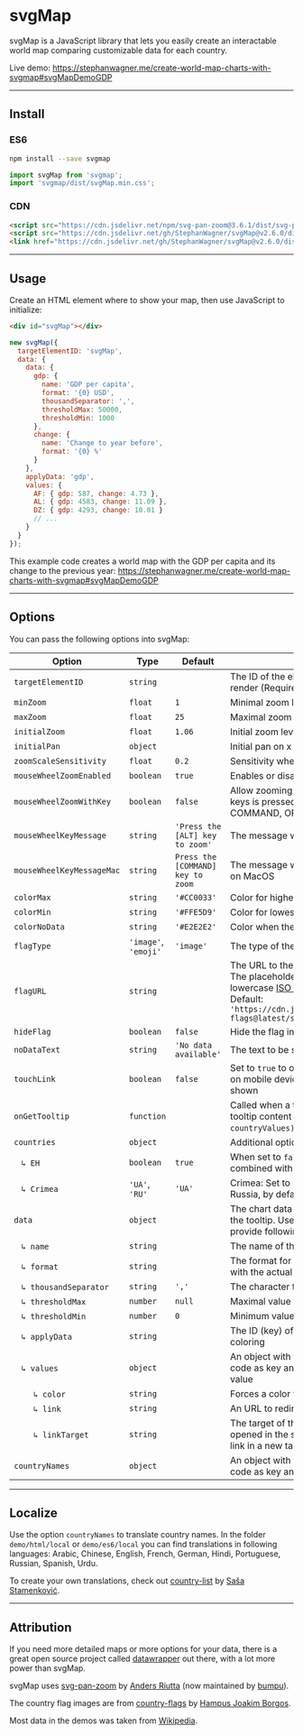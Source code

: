 # svgMap

svgMap is a JavaScript library that lets you easily create an interactable world map comparing customizable data for each country.

Live demo: https://stephanwagner.me/create-world-map-charts-with-svgmap#svgMapDemoGDP

---

## Install

### ES6

```bash
npm install --save svgmap
```

```javascript
import svgMap from 'svgmap';
import 'svgmap/dist/svgMap.min.css';
```

### CDN

```html
<script src="https://cdn.jsdelivr.net/npm/svg-pan-zoom@3.6.1/dist/svg-pan-zoom.min.js"></script>
<script src="https://cdn.jsdelivr.net/gh/StephanWagner/svgMap@v2.6.0/dist/svgMap.min.js"></script>
<link href="https://cdn.jsdelivr.net/gh/StephanWagner/svgMap@v2.6.0/dist/svgMap.min.css" rel="stylesheet">
```

---

## Usage

Create an HTML element where to show your map, then use JavaScript to initialize:

```html
<div id="svgMap"></div>
```

```javascript
new svgMap({
  targetElementID: 'svgMap',
  data: {
    data: {
      gdp: {
        name: 'GDP per capita',
        format: '{0} USD',
        thousandSeparator: ',',
        thresholdMax: 50000,
        thresholdMin: 1000
      },
      change: {
        name: 'Change to year before',
        format: '{0} %'
      }
    },
    applyData: 'gdp',
    values: {
      AF: { gdp: 587, change: 4.73 },
      AL: { gdp: 4583, change: 11.09 },
      DZ: { gdp: 4293, change: 10.01 }
      // ...
    }
  }
});
```

This example code creates a world map with the GDP per capita and its change to the previous year:
https://stephanwagner.me/create-world-map-charts-with-svgmap#svgMapDemoGDP

---

## Options

You can pass the following options into svgMap:

| Option      | Type | Default |  |
| --- | --- | --- | --- |
| `targetElementID` | `string` | | The ID of the element where the world map will render (Required) |
| `minZoom` | `float` | `1` | Minimal zoom level |
| `maxZoom` | `float` | `25` | Maximal zoom level |
| `initialZoom` | `float` | `1.06` | Initial zoom level |
| `initialPan` | `object` | | Initial pan on x and y axis (e.g. `{ x: 30, y: 60 }`) |
| `zoomScaleSensitivity` | `float` | `0.2` | Sensitivity when zooming |
| `mouseWheelZoomEnabled` | `boolean` | `true` | Enables or disables zooming with the scroll wheel |
| `mouseWheelZoomWithKey` | `boolean` | `false` | Allow zooming only when one of the following keys is pressed: SHIFT, CONTROL, ALT, COMMAND, OPTION |
| `mouseWheelKeyMessage` | `string` | `'Press the [ALT] key to zoom'` | The message when trying to scroll without a key |
| `mouseWheelKeyMessageMac` | `string ` | `Press the [COMMAND] key to zoom` | The message when trying to scroll without a key on MacOS |
| `colorMax` | `string` | `'#CC0033'` | Color for highest value |
| `colorMin` | `string` | `'#FFE5D9'` | Color for lowest value |
| `colorNoData` | `string` | `'#E2E2E2'` | Color when there is no data |
| `flagType` | `'image'`, `'emoji'` | `'image'` | The type of the flag in the tooltip |
| `flagURL` | `string` | | The URL to the flags when using flag type `'image'`. The placeholder `{0}` will get replaced with the lowercase [ISO 3166-1 alpha-2](https://en.wikipedia.org/wiki/ISO_3166-1_alpha-2) country code. Default: `'https://cdn.jsdelivr.net/gh/hjnilsson/country-flags@latest/svg/{0}.svg'` |
| `hideFlag` | `boolean` | `false` | Hide the flag in tooltips |
| `noDataText` | `string` | `'No data available'` | The text to be shown when no data is present |
| `touchLink` | `boolean` | `false` | Set to `true` to open the link (see `data.values.link`) on mobile devices, by default the tooltip will be shown |
| `onGetTooltip` | `function` | | Called when a tooltip is created to custimize the tooltip content (`function (tooltipDiv, countryID, countryValues) { return 'Custom HTML'; }`) |
| `countries` | `object` | | Additional options specific to countries: |
| &nbsp;&nbsp;&nbsp;`↳ EH` | `boolean` | `true` | When set to `false`, Western Sahara (EH) will be combined with Morocco (MA) |
| &nbsp;&nbsp;&nbsp;`↳ Crimea` | `'UA'`, `'RU'` | `'UA'` | Crimea: Set to 'RU' to make the Crimea part of Russia, by default it is part of the Ukraine |
| `data` | `object` | | The chart data to use for coloring and to show in the tooltip. Use a unique data-id as key and provide following options as value: |
| &nbsp;&nbsp;&nbsp;`↳ name` | `string` | | The name of the data, it will be shown in the tooltip |
| &nbsp;&nbsp;&nbsp;`↳ format` | `string` | | The format for the data value, `{0}` will be replaced with the actual value |
| &nbsp;&nbsp;&nbsp;`↳ thousandSeparator` | `string` | `','` | The character to use as thousand separator |
| &nbsp;&nbsp;&nbsp;`↳ thresholdMax` | `number` | `null` | Maximal value to use for coloring calculations |
| &nbsp;&nbsp;&nbsp;`↳ thresholdMin` | `number` | `0` | Minimum value to use for coloring calculations |
| &nbsp;&nbsp;&nbsp;`↳ applyData` | `string` | | The ID (key) of the data that will be used for coloring |
| &nbsp;&nbsp;&nbsp;`↳ values` | `object` | | An object with the [ISO 3166-1 alpha-2](https://en.wikipedia.org/wiki/ISO_3166-1_alpha-2) country code as key and the chart data for each country as value |
| &nbsp;&nbsp;&nbsp;&nbsp;&nbsp;&nbsp;&nbsp;&nbsp;`↳ color` | `string` | | Forces a color for this country |
| &nbsp;&nbsp;&nbsp;&nbsp;&nbsp;&nbsp;&nbsp;&nbsp;`↳ link` | `string` | | An URL to redirect to when clicking the country |
| &nbsp;&nbsp;&nbsp;&nbsp;&nbsp;&nbsp;&nbsp;&nbsp;`↳ linkTarget` | `string` | | The target of the link. By default the link will be opened in the same tab. Use `'_blank'` to open the link in a new tab |
| `countryNames` | `object` | | An object with the [ISO 3166-1 alpha-2](https://en.wikipedia.org/wiki/ISO_3166-1_alpha-2) country code as key and the country name as value |

---

## Localize

Use the option `countryNames` to translate country names. In the folder `demo/html/local` or `demo/es6/local` you can find translations in following languages: Arabic, Chinese, English, French, German, Hindi, Portuguese, Russian, Spanish, Urdu.

To create your own translations, check out [country-list](https://github.com/umpirsky/country-list) by [Saša Stamenković](https://github.com/umpirsky).

---

## Attribution

If you need more detailed maps or more options for your data, there is a great open source project called [datawrapper](https://github.com/datawrapper/datawrapper) out there, with a lot more power than svgMap.

svgMap uses [svg-pan-zoom](https://github.com/bumbu/svg-pan-zoom) by [Anders Riutta](https://github.com/ariutta) (now maintained by [bumpu](https://github.com/bumpu)).

The country flag images are from [country-flags](https://github.com/hampusborgos/country-flags) by [Hampus Joakim Borgos](https://github.com/hampusborgos).

Most data in the demos was taken from [Wikipedia](https://www.wikipedia.org).
